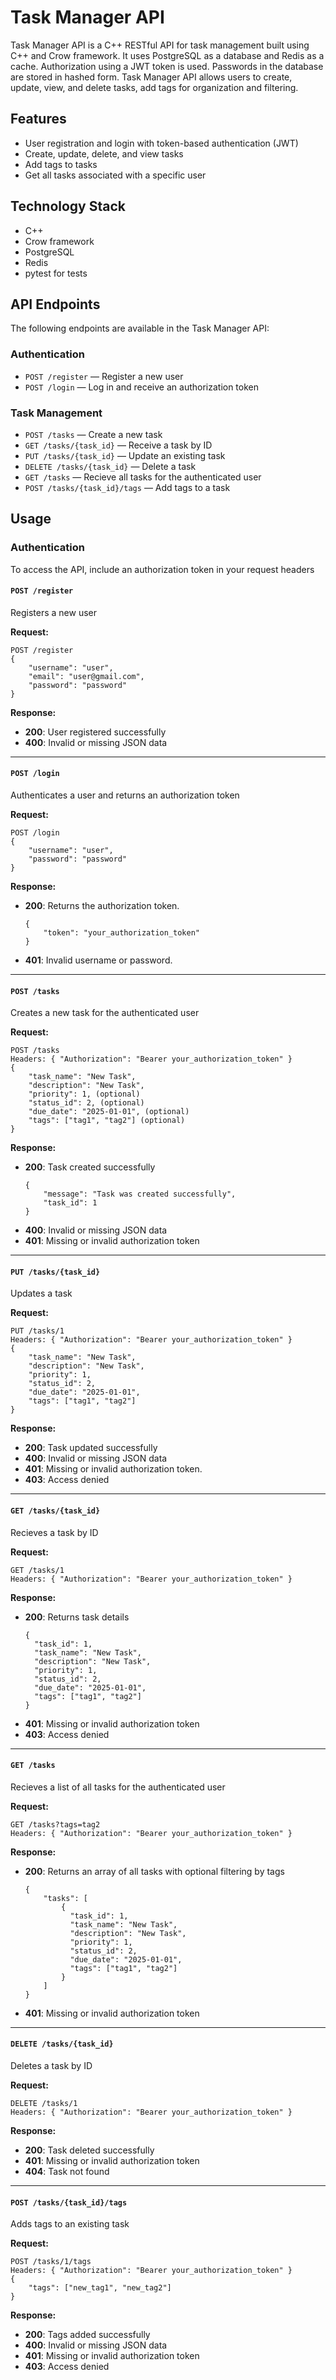 # Task Manager API
Task Manager API is a C++ RESTful API for task management built using C++ and Crow framework. It uses PostgreSQL as a database and Redis as a cache. Authorization using a JWT token is used. Passwords in the database are stored in hashed form. Task Manager API allows users to create, update, view, and delete tasks, add tags for organization and filtering.
## Features

- User registration and login with token-based authentication (JWT)
- Create, update, delete, and view tasks
- Add tags to tasks
- Get all tasks associated with a specific user
## Technology Stack

- C++
- Crow framework
- PostgreSQL
- Redis
- pytest for tests


## API Endpoints

The following endpoints are available in the Task Manager API:

### Authentication
- `POST /register` — Register a new user
- `POST /login` — Log in and receive an authorization token

### Task Management
- `POST /tasks` — Create a new task
- `GET /tasks/{task_id}` — Receive a  task by ID
- `PUT /tasks/{task_id}` — Update an existing task
- `DELETE /tasks/{task_id}` — Delete a task
- `GET /tasks` — Recieve all tasks for the authenticated user
- `POST /tasks/{task_id}/tags` — Add tags to a task


## Usage

### Authentication
To access the API, include an authorization token in your request headers

#### `POST /register`
Registers a new user

**Request:**
```
POST /register
{
    "username": "user",
    "email": "user@gmail.com",
    "password": "password"
}
```

**Response:**
- **200**: User registered successfully
- **400**: Invalid or missing JSON data

---

#### `POST /login`
Authenticates a user and returns an authorization token

**Request:**
```
POST /login
{
    "username": "user",
    "password": "password"
}
```

**Response:**
- **200**: Returns the authorization token.
  ```
  {
      "token": "your_authorization_token"
  }
  ```
- **401**: Invalid username or password.

---

#### `POST /tasks`
Creates a new task for the authenticated user

**Request:**
```
POST /tasks
Headers: { "Authorization": "Bearer your_authorization_token" }
{
    "task_name": "New Task", 
    "description": "New Task",
    "priority": 1, (optional)
    "status_id": 2, (optional)
    "due_date": "2025-01-01", (optional)
    "tags": ["tag1", "tag2"] (optional)
}
```

**Response:**
- **200**: Task created successfully
  ```
  {
      "message": "Task was created successfully",
      "task_id": 1
  }
  ```
- **400**: Invalid or missing JSON data
- **401**: Missing or invalid authorization token

---

#### `PUT /tasks/{task_id}`
Updates a task

**Request:**
```
PUT /tasks/1
Headers: { "Authorization": "Bearer your_authorization_token" }
{
    "task_name": "New Task", 
    "description": "New Task",
    "priority": 1, 
    "status_id": 2, 
    "due_date": "2025-01-01", 
    "tags": ["tag1", "tag2"] 
}
```

**Response:**
- **200**: Task updated successfully
- **400**: Invalid or missing JSON data
- **401**: Missing or invalid authorization token.
- **403**: Access denied
---

#### `GET /tasks/{task_id}`
Recieves a task by ID

**Request:**
```
GET /tasks/1
Headers: { "Authorization": "Bearer your_authorization_token" }
```

**Response:**
- **200**: Returns task details
  ```
  {
    "task_id": 1,
    "task_name": "New Task", 
    "description": "New Task",
    "priority": 1, 
    "status_id": 2, 
    "due_date": "2025-01-01", 
    "tags": ["tag1", "tag2"] 
  }
  ```
- **401**: Missing or invalid authorization token
- **403**: Access denied

---

#### `GET /tasks`
Recieves a list of all tasks for the authenticated user

**Request:**
```
GET /tasks?tags=tag2
Headers: { "Authorization": "Bearer your_authorization_token" }
```

**Response:**
- **200**: Returns an array of all tasks with optional filtering by tags
  ```
  {
      "tasks": [
          {
            "task_id": 1,
            "task_name": "New Task", 
            "description": "New Task",
            "priority": 1, 
            "status_id": 2, 
            "due_date": "2025-01-01", 
            "tags": ["tag1", "tag2"] 
          }
      ]
  }
  ```
- **401**: Missing or invalid authorization token

---

#### `DELETE /tasks/{task_id}`
Deletes a task by ID

**Request:**
```
DELETE /tasks/1
Headers: { "Authorization": "Bearer your_authorization_token" }
```

**Response:**
- **200**: Task deleted successfully
- **401**: Missing or invalid authorization token 
- **404**: Task not found
---

#### `POST /tasks/{task_id}/tags`
Adds tags to an existing task

**Request:**
```
POST /tasks/1/tags
Headers: { "Authorization": "Bearer your_authorization_token" }
{
    "tags": ["new_tag1", "new_tag2"]
}
```

**Response:**
- **200**: Tags added successfully
- **400**: Invalid or missing JSON data
- **401**: Missing or invalid authorization token
- **403**: Access denied



